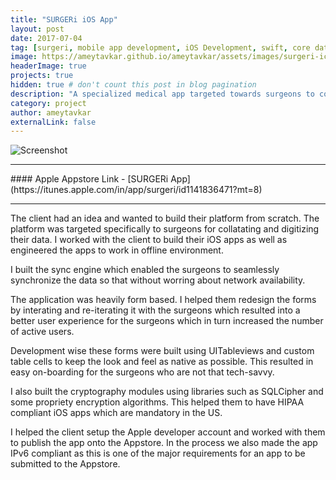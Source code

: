 ```yaml
---
title: "SURGERi iOS App"
layout: post
date: 2017-07-04
tag: [surgeri, mobile app development, iOS Development, swift, core data, encryption]
image: https://ameytavkar.github.io/ameytavkar/assets/images/surgeri-icon.png
headerImage: true
projects: true
hidden: true # don't count this post in blog pagination
description: "A specialized medical app targeted towards surgeons to collate and analyze their data in a never before fashion."
category: project
author: ameytavkar
externalLink: false
---
```


![Screenshot](https://ameytavkar.github.io/ameytavkar/assets/images/surgeri-screenshots.jpg)

<hr />
#### Apple Appstore Link - [SURGERi App](https://itunes.apple.com/in/app/surgeri/id1141836471?mt=8)
<hr />

The client had an idea and wanted to build their platform from scratch. The platform was targeted specifically to surgeons for collatating and digitizing their data. I worked with the client to build their iOS apps as well as engineered the apps to work in offline environment. 

I built the sync engine which enabled the surgeons to seamlessly synchronize the data so that without worring about network availability.

The application was heavily form based. I helped them redesign the forms by interating and re-iterating it with the surgeons which resulted into a better user experience for the surgeons which in turn increased the number of active users.

Development wise these forms were built using UITableviews and custom table cells to keep the look and feel as native as possible. This resulted in easy on-boarding for the surgeons who are not that tech-savvy.

I also built the cryptography modules using libraries such as SQLCipher and some propriety encryption algorithms. This helped them to have HIPAA compliant iOS apps which are mandatory in the US.

I helped the client setup the Apple developer account and worked with them to publish the app onto the Appstore. In the process we also made the app IPv6 compliant as this is one of the major requirements for an app to be submitted to the Appstore.
